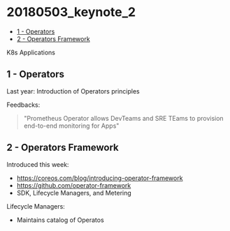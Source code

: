 # 20180503_keynote_2

<!-- MarkdownTOC -->

- [1 - Operators](#1---operators)
- [2 - Operators Framework](#2---operators-framework)

<!-- /MarkdownTOC -->


K8s Applications



## 1 - Operators

Last year: Introduction of Operators principles

Feedbacks:

>
> "Prometheus Operator allows DevTeams and SRE TEams to provision end-to-end monitoring for Apps"
>



## 2 - Operators Framework

Introduced this week:
- https://coreos.com/blog/introducing-operator-framework
- https://github.com/operator-framework
- SDK, Lifecycle Managers, and Metering


Lifecycle Managers:
* Maintains catalog of Operatos



